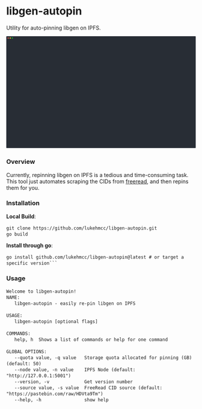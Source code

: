 # libgen-autopin

Utility for auto-pinning libgen on IPFS.

![](static/demo.cast.svg)

### Overview

Currently, repinning libgen on IPFS is a tedious and time-consuming task. This tool just automates scraping the CIDs from [freeread](https://freeread.org/), and then repins them for you.

### Installation

**Local Build**:

```
git clone https://github.com/lukehmcc/libgen-autopin.git
go build
```

**Install through go**:

````
go install github.com/lukehmcc/libgen-autopin@latest # or target a specific version```
````

### Usage

```
Welcome to libgen-autopin!
NAME:
   libgen-autopin - easily re-pin libgen on IPFS

USAGE:
   libgen-autopin [optional flags]

COMMANDS:
   help, h  Shows a list of commands or help for one command

GLOBAL OPTIONS:
   --quota value, -q value   Storage quota allocated for pinning (GB) (default: 50)
   --node value, -n value    IPFS Node (default: "http://127.0.0.1:5001")
   --version, -v             Get version number
   --source value, -s value  FreeRead CID source (default: "https://pastebin.com/raw/HDVta9Tm")
   --help, -h                show help
```
